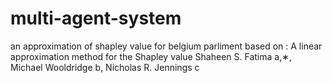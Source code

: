 # multi-agent-system

an approximation of shapley value for belgium parliment based on :
A linear approximation method for the Shapley value
Shaheen S. Fatima a,∗, Michael Wooldridge b, Nicholas R. Jennings c



